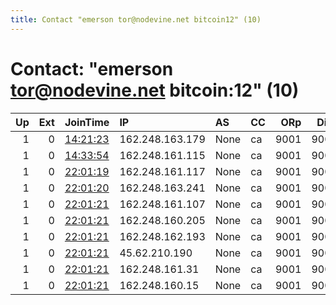 ```yaml
---
title: Contact "emerson tor@nodevine.net bitcoin12" (10)
---
```


# Contact: "emerson tor@nodevine.net bitcoin:12" (10)

|   Up |   Ext | JoinTime                                                                                            | IP              | AS   | CC   |   ORp |   Dirp | OS    | Version   | Nickname   |   eFamMembers |
|-----:|------:|:----------------------------------------------------------------------------------------------------|:----------------|:-----|:-----|------:|-------:|:------|:----------|:-----------|--------------:|
|    1 |     0 | [14:21:23](https://metrics.torproject.org/rs.html#details/AD217398FA11FFE1D02E46CE5A9C64054F69A1E9) | 162.248.163.179 | None | ca   |  9001 |   9000 | Linux | 0.4.5.10  | nodv01     |            10 |
|    1 |     0 | [14:33:54](https://metrics.torproject.org/rs.html#details/8B60C6BE9AC05EE07F2EC08BAF356F65EC1C2853) | 162.248.161.115 | None | ca   |  9001 |   9000 | Linux | 0.4.5.10  | nodv05     |            10 |
|    1 |     0 | [22:01:19](https://metrics.torproject.org/rs.html#details/8B9A8317D8320373043587D6CE983666A385D341) | 162.248.161.117 | None | ca   |  9001 |   9000 | Linux | 0.4.5.10  | nodv02     |            10 |
|    1 |     0 | [22:01:20](https://metrics.torproject.org/rs.html#details/04CB9B59E38B45943C36D60EF006A713D27B1890) | 162.248.163.241 | None | ca   |  9001 |   9000 | Linux | 0.4.5.10  | nodv04     |            10 |
|    1 |     0 | [22:01:21](https://metrics.torproject.org/rs.html#details/242B353A0816CD36DB666E6D85754CDDB8C74848) | 162.248.161.107 | None | ca   |  9001 |   9000 | Linux | 0.4.5.10  | nodv10     |            10 |
|    1 |     0 | [22:01:21](https://metrics.torproject.org/rs.html#details/8C04C647FC495AF514A4B0DFC64F418901694F94) | 162.248.160.205 | None | ca   |  9001 |   9000 | Linux | 0.4.5.10  | nodv08     |            10 |
|    1 |     0 | [22:01:21](https://metrics.torproject.org/rs.html#details/92CAD0772EB5226B63845A7C14F4C02A3FEB6DC5) | 162.248.162.193 | None | ca   |  9001 |   9000 | Linux | 0.4.5.10  | nodv03     |            10 |
|    1 |     0 | [22:01:21](https://metrics.torproject.org/rs.html#details/9D24591E2ED24470BDF05079D2E526F2C645381F) | 45.62.210.190   | None | ca   |  9001 |   9000 | Linux | 0.4.5.10  | nodv06     |            10 |
|    1 |     0 | [22:01:21](https://metrics.torproject.org/rs.html#details/A4734859EC44F5040B3000328E453B5CE095DDF5) | 162.248.161.31  | None | ca   |  9001 |   9000 | Linux | 0.4.5.10  | nodv09     |            10 |
|    1 |     0 | [22:01:21](https://metrics.torproject.org/rs.html#details/F190FA120F06B9717D1201D955797465624F9E96) | 162.248.160.15  | None | ca   |  9001 |   9000 | Linux | 0.4.5.10  | nodv07     |            10 |

